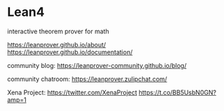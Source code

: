 # Lean4

interactive theorem prover for math

https://leanprover.github.io/about/
https://leanprover.github.io/documentation/

community blog:
https://leanprover-community.github.io/blog/ 

community chatroom:
https://leanprover.zulipchat.com/

Xena Project: 
https://twitter.com/XenaProject
https://t.co/BB5UsbN0GN?amp=1